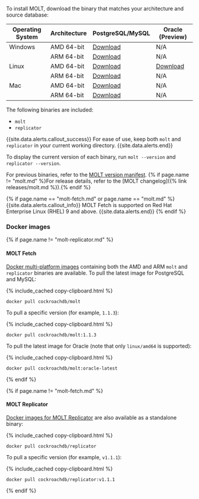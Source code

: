 To install MOLT, download the binary that matches your architecture and source database:

| Operating System | Architecture |                                 PostgreSQL/MySQL                                |                                   Oracle (Preview)                                   |
|------------------|--------------|---------------------------------------------------------------------------------|--------------------------------------------------------------------------------------|
| Windows          | AMD 64-bit   | [Download](https://molt.cockroachdb.com/molt/cli/molt-latest.windows-amd64.tgz) | N/A                                                                                  |
|                  | ARM 64-bit   | [Download](https://molt.cockroachdb.com/molt/cli/molt-latest.windows-arm64.tgz) | N/A                                                                                  |
| Linux            | AMD 64-bit   | [Download](https://molt.cockroachdb.com/molt/cli/molt-latest.linux-amd64.tgz)   | [Download](https://molt.cockroachdb.com/molt/cli/molt-latest.linux-amd64-oracle.tgz) |
|                  | ARM 64-bit   | [Download](https://molt.cockroachdb.com/molt/cli/molt-latest.linux-arm64.tgz)   | N/A                                                                                  |
| Mac              | AMD 64-bit   | [Download](https://molt.cockroachdb.com/molt/cli/molt-latest.darwin-amd64.tgz)  | N/A                                                                                  |
|                  | ARM 64-bit   | [Download](https://molt.cockroachdb.com/molt/cli/molt-latest.darwin-arm64.tgz)  | N/A                                                                                  |

The following binaries are included:

- `molt`
- `replicator`

{{site.data.alerts.callout_success}}
For ease of use, keep both `molt` and `replicator` in your current working directory.
{{site.data.alerts.end}}

To display the current version of each binary, run `molt --version` and `replicator --version`.

For previous binaries, refer to the [MOLT version manifest](https://molt.cockroachdb.com/molt/cli/versions.html). {% if page.name != "molt.md" %}For release details, refer to the [MOLT changelog]({% link releases/molt.md %}).{% endif %}

{% if page.name == "molt-fetch.md" or page.name == "molt.md" %}
{{site.data.alerts.callout_info}}
MOLT Fetch is supported on Red Hat Enterprise Linux (RHEL) 9 and above.
{{site.data.alerts.end}}
{% endif %}

### Docker images

{% if page.name != "molt-replicator.md" %}
#### MOLT Fetch

[Docker multi-platform images](https://hub.docker.com/r/cockroachdb/molt/tags) containing both the AMD and ARM `molt` and `replicator` binaries are available. To pull the latest image for PostgreSQL and MySQL:

{% include_cached copy-clipboard.html %}
~~~ shell
docker pull cockroachdb/molt
~~~

To pull a specific version (for example, `1.1.3`):

{% include_cached copy-clipboard.html %}
~~~ shell
docker pull cockroachdb/molt:1.1.3
~~~

To pull the latest image for Oracle (note that only `linux/amd64` is supported):

{% include_cached copy-clipboard.html %}
~~~ shell
docker pull cockroachdb/molt:oracle-latest
~~~
{% endif %}

{% if page.name != "molt-fetch.md" %}
#### MOLT Replicator

[Docker images for MOLT Replicator](https://hub.docker.com/r/cockroachdb/replicator/tags) are also available as a standalone binary:

{% include_cached copy-clipboard.html %}
~~~ shell
docker pull cockroachdb/replicator
~~~

To pull a specific version (for example, `v1.1.1`):

{% include_cached copy-clipboard.html %}
~~~ shell
docker pull cockroachdb/replicator:v1.1.1
~~~
{% endif %}